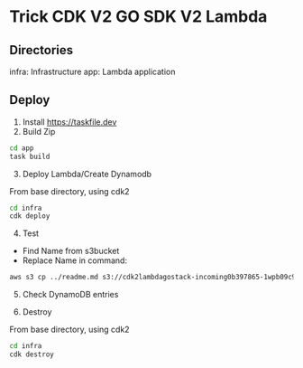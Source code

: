 # Trick CDK V2 GO SDK V2 Lambda

## Directories

infra: Infrastructure
app: Lambda application

## Deploy

1) Install https://taskfile.dev
2) Build Zip

```bash
cd app
task build
```

3) Deploy Lambda/Create Dynamodb

From base directory, using cdk2

```bash
cd infra
cdk deploy
```

4) Test

- Find Name from s3bucket
- Replace Name in command:

```bash
aws s3 cp ../readme.md s3://cdk2lambdagostack-incoming0b397865-1wpb09c9rp9dv/dummy.txt
```

5) Check DynamoDB entries

6) Destroy

From base directory, using cdk2

```bash
cd infra
cdk destroy
```

